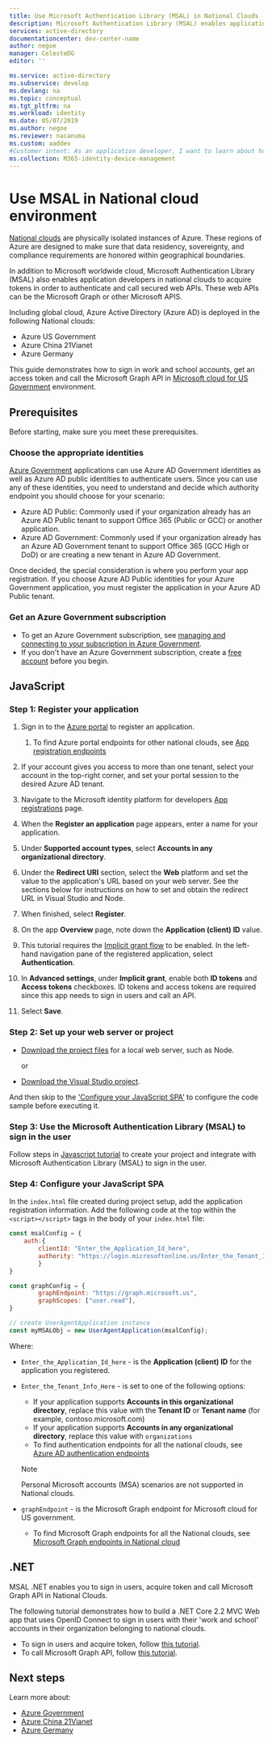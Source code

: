 ```yaml
---
title: Use Microsoft Authentication Library (MSAL) in National Clouds - Microsoft identity platform
description: Microsoft Authentication Library (MSAL) enables application developers to acquire tokens in order to call secured web APIs. These web APIs can be the Microsoft Graph, other Microsoft APIS, third-party web APIs, or your own web API. MSAL supports multiple application architectures and platforms.
services: active-directory
documentationcenter: dev-center-name
author: negoe
manager: CelesteDG
editor: ''

ms.service: active-directory
ms.subservice: develop
ms.devlang: na
ms.topic: conceptual
ms.tgt_pltfrm: na
ms.workload: identity
ms.date: 05/07/2019
ms.author: negoe
ms.reviewer: nacanuma
ms.custom: aaddev
#Customer intent: As an application developer, I want to learn about how the Microsoft Authentication Library work in National CLoud scenarios so I can decide if this platform meets my application development needs and requirements in these special cloud environment.
ms.collection: M365-identity-device-management
---
```


# Use MSAL in National cloud environment

[National clouds](authentication-national-cloud.md) are physically isolated instances of Azure. These regions of Azure are designed to make sure that data residency, sovereignty, and compliance requirements are honored within geographical boundaries.

In addition to Microsoft worldwide cloud, Microsoft Authentication Library (MSAL) also enables application developers in national clouds to acquire tokens in order to authenticate and call secured web APIs. These web APIs can be the Microsoft Graph or other Microsoft APIS.

Including global cloud, Azure Active Directory (Azure AD) is deployed in the following National clouds:  

- Azure US Government
- Azure China 21Vianet
- Azure Germany

This guide demonstrates how to sign in work and school accounts, get an access token and call the Microsoft Graph API in [Microsoft cloud for US Government](https://azure.microsoft.com/global-infrastructure/government/) environment.

## Prerequisites

Before starting, make sure you meet these prerequisites.

### Choose the appropriate identities

[Azure Government](https://docs.microsoft.com/azure/azure-government/) applications can use Azure AD Government identities as well as Azure AD public identities to authenticate users. Since you can use any of these identities, you need to understand and decide which authority endpoint you should choose for your scenario:

- Azure AD Public: Commonly used if your organization already has an Azure AD Public tenant to support Office 365 (Public or GCC) or another application.
- Azure AD Government: Commonly used if your organization already has an Azure AD Government tenant to support Office 365 (GCC High or DoD) or are creating a new tenant in Azure AD Government.

Once decided, the special consideration is where you perform your app registration. If you choose Azure AD Public identities for your Azure Government application, you must register the application in your Azure AD Public tenant.

### Get an Azure Government subscription

- To get an Azure Government subscription, see [managing and connecting to your subscription in Azure Government](https://docs.microsoft.com/azure/azure-government/documentation-government-manage-subscriptions).
- If you don't have an Azure Government subscription, create a [free account](https://azure.microsoft.com/global-infrastructure/government/request/) before you begin.

## JavaScript

### Step 1: Register your application

1. Sign in to the [Azure portal](https://portal.azure.us/) to register an application.
    1. To find Azure portal endpoints for other national clouds, see [App registration endpoints](authentication-national-cloud.md#app-registration-endpoints)

1. If your account gives you access to more than one tenant, select your account in the top-right corner, and set your portal session to the desired Azure AD tenant.
1. Navigate to the Microsoft identity platform for developers [App registrations](https://aka.ms/ra/ff) page.
1. When the **Register an application** page appears, enter a name for your application.
1. Under **Supported account types**, select **Accounts in any organizational directory**.
1. Under the **Redirect URI** section, select the **Web** platform and set the value to the application's URL based on your web server. See the sections below for instructions on how to set and obtain the redirect URL in Visual Studio and Node.
1. When finished, select **Register**.
1. On the app **Overview** page, note down the **Application (client) ID** value.
1. This tutorial requires the [Implicit grant flow](v2-oauth2-implicit-grant-flow.md) to be enabled. In the left-hand navigation pane of the registered application, select **Authentication**.
1. In **Advanced settings**, under **Implicit grant**, enable both **ID tokens** and **Access tokens** checkboxes. ID tokens and access tokens are required since this app needs to sign in users and call an API.
1. Select **Save**.

### Step 2:  Set up your web server or project

- [Download the project files](https://github.com/Azure-Samples/active-directory-javascript-graphapi-v2/archive/quickstart.zip) for a local web server, such as Node.

  or

- [Download the Visual Studio project](https://github.com/Azure-Samples/active-directory-javascript-graphapi-v2/archive/vsquickstart.zip).

And then skip to the ['Configure your JavaScript SPA'](#step-4-configure-your-javascript-spa) to configure the code sample before executing it.

### Step 3: Use the Microsoft Authentication Library (MSAL) to sign in the user

Follow steps in [Javascript tutorial](tutorial-v2-javascript-spa.md#create-your-project) to create your project and integrate with Microsoft Authentication Library (MSAL) to sign in the user.

### Step 4: Configure your JavaScript SPA

In the `index.html` file created during project setup, add the application registration information. Add the following code at the top within the `<script></script>` tags in the body of your `index.html` file:

```javascript
const msalConfig = {
    auth:{
        clientId: "Enter_the_Application_Id_here",
        authority: "https://login.microsoftonline.us/Enter_the_Tenant_Info_Here",
        }
}

const graphConfig = {
        graphEndpoint: "https://graph.microsoft.us",
        graphScopes: ["user.read"],
}

// create UserAgentApplication instance
const myMSALObj = new UserAgentApplication(msalConfig);
```

Where:

- `Enter_the_Application_Id_here` - is the **Application (client) ID** for the application you registered.
- `Enter_the_Tenant_Info_Here` - is set to one of the following options:
    - If your application supports **Accounts in this organizational directory**, replace this value with the **Tenant ID** or **Tenant name** (for example, contoso.microsoft.com)
    - If your application supports **Accounts in any organizational directory**, replace this value with `organizations`
    -  To find authentication endpoints for all the national clouds, see [Azure AD authentication endpoints](https://docs.microsoft.com/azure/active-directory/develop/authentication-national-cloud#azure-ad-authentication-endpoints)

     > [!NOTE]
     > Personal Microsoft accounts (MSA) scenarios are not supported in National clouds.
  
-   `graphEndpoint` - is the Microsoft Graph endpoint for Microsoft cloud for US government.
    -  To find Microsoft Graph endpoints for all the National clouds, see [Microsoft Graph endpoints in National cloud](https://docs.microsoft.com/graph/deployments#microsoft-graph-and-graph-explorer-service-root-endpoints)

## .NET

MSAL .NET enables you to sign in users, acquire token and call Microsoft Graph API in National Clouds.

The following tutorial demonstrates how to build a .NET Core 2.2 MVC Web app that uses OpenID Connect to sign in users with their 'work and school' accounts in their organization belonging to national clouds.

- To sign in users and acquire token, follow [this tutorial](https://github.com/Azure-Samples/active-directory-aspnetcore-webapp-openidconnect-v2/tree/master/1-WebApp-OIDC/1-4-Sovereign#build-an-aspnet-core-web-app-signing-in-users-in-sovereign-clouds-with-the-microsoft-identity-platform).
- To call Microsoft Graph API, follow [this tutorial](https://github.com/Azure-Samples/active-directory-aspnetcore-webapp-openidconnect-v2/tree/master/2-WebApp-graph-user/2-4-Sovereign-Call-MSGraph#using-the-microsoft-identity-platform-to-call-the-microsoft-graph-api-from-an-an-aspnet-core-2x-web-app-on-behalf-of-a-user-signing-in-using-their-work-and-school-account-in-microsoft-national-cloud).

## Next steps

Learn more about:

- [Azure Government](https://docs.microsoft.com/azure/azure-government/)
- [Azure China 21Vianet](https://docs.microsoft.com/azure/china/)
- [Azure Germany](https://docs.microsoft.com/azure/germany/)